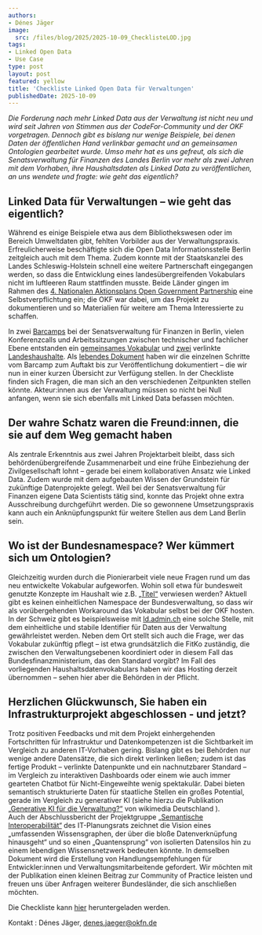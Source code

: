 ```yaml
---
authors:
- Dénes Jäger
image: 
  src: /files/blog/2025/2025-10-09_ChecklisteLOD.jpg
tags:
- Linked Open Data
- Use Case
type: post
layout: post
featured: yellow
title: 'Checkliste Linked Open Data für Verwaltungen'
publishedDate: 2025-10-09
---
```

*Die Forderung nach mehr Linked Data aus der Verwaltung ist nicht neu und wird seit Jahren von Stimmen aus der CodeFor-Community und der OKF vorgetragen. Dennoch gibt es bislang nur wenige Beispiele, bei denen Daten der öffentlichen Hand verlinkbar gemacht und an gemeinsamen Ontologien gearbeitet wurde. Umso mehr hat es uns gefreut, als sich die Senatsverwaltung für Finanzen des Landes Berlin vor mehr als zwei Jahren mit dem Vorhaben, ihre Haushaltsdaten als Linked Data zu veröffentlichen, an uns wendete und fragte: wie geht das eigentlich?*

## Linked Data für Verwaltungen – wie geht das eigentlich? 

Während es einige Beispiele etwa aus dem Bibliothekswesen oder im Bereich Umweltdaten gibt, fehlten Vorbilder aus der Verwaltungspraxis. Erfreulicherweise beschäftigte sich die Open Data Informationsstelle Berlin zeitgleich auch mit dem Thema. Zudem konnte mit der Staatskanzlei des Landes Schleswig-Holstein schnell eine weitere Partnerschaft eingegangen werden, so dass die Entwicklung eines landesübergreifenden Vokabulars nicht im luftleeren Raum stattfinden musste. Beide Länder gingen im Rahmen des [4. Nationalen Aktionsplans Open Government Partnership](https://www.open-government-deutschland.de/opengov-de/ogp/aktionsplaene-und-berichte/4-nap) eine Selbstverpflichtung ein; die OKF war dabei, um das Projekt zu dokumentieren und so Materialien für weitere am Thema Interessierte zu schaffen. 

In zwei [Barcamps](https://okfn.de/blog/2025/07/2.-barcamp-zu-haushaltsdaten-als-linked-open-data-in-berlin/) bei der Senatsverwaltung für Finanzen in Berlin, vielen Konferenzcalls und Arbeitssitzungen zwischen technischer und fachlicher Ebene entstanden ein [gemeinsames Vokabular](https://okfde.github.io/lod-budget-vocab/) und [zwei](https://berlin.github.io/lod-budget/) verlinkte [Landeshaushalte](https://gitlab.opencode.de/sh/zit/opendata/budget2lod). Als [lebendes Dokument](https://opendata.okfn.de/books/open-data-in-der-praxis/chapter/use-case-haushaltsdaten-als-linked-data) haben wir die einzelnen Schritte vom Barcamp zum Auftakt bis zur Veröffentlichung dokumentiert – die wir nun in einer kurzen Übersicht zur Verfügung stellen. In der Checkliste finden sich Fragen, die man sich an den verschiedenen Zeitpunkten stellen könnte. Akteur:innen aus der Verwaltung müssen so nicht bei Null anfangen, wenn sie sich ebenfalls mit Linked Data befassen möchten. 

## Der wahre Schatz waren die Freund:innen, die sie auf dem Weg gemacht haben

Als zentrale Erkenntnis aus zwei Jahren Projektarbeit bleibt, dass sich behördenübergreifende Zusammenarbeit und eine frühe Einbeziehung der Zivilgesellschaft lohnt – gerade bei einem kollaborativen Ansatz wie Linked Data. Zudem wurde mit dem aufgebauten Wissen der Grundstein für zukünftige Datenprojekte gelegt. Weil bei der Senatsverwaltung für Finanzen eigene Data Scientists tätig sind, konnte das Projekt ohne extra Ausschreibung durchgeführt werden. Die so gewonnene Umsetzungspraxis kann auch ein Anknüpfungspunkt für weitere Stellen aus dem Land Berlin sein.

## Wo ist der Bundesnamespace? Wer kümmert sich um Ontologien?

Gleichzeitig wurden durch die Pionierarbeit viele neue Fragen rund um das neu entwickelte Vokabular aufgeworfen. Wohin soll etwa für bundesweit genutzte Konzepte im Haushalt wie z.B. [„Titel“](https://okfde.github.io/lod-budget-vocab/titel) verwiesen werden? Aktuell gibt es keinen  einheitlichen Namespace der Bundesverwaltung, so dass wir als vorübergehenden Workaround das Vokabular selbst bei der OKF hosten. In der Schweiz gibt es beispielsweise mit [ld.admin.ch]( https://lindas.admin.ch/governance/namespaces/) eine solche Stelle, mit dem einheitliche und stabile Identifier für Daten aus der Verwaltung gewährleistet werden. Neben dem Ort stellt sich auch die Frage, wer das Vokabular zukünftig pflegt – ist etwa grundsätzlich die FitKo zuständig, die zwischen den Verwaltungsebenen koordiniert oder in diesem Fall das Bundesfinanzministerium, das den Standard vorgibt? Im Fall des vorliegenden Haushaltsdatenvokabulars haben wir das Hosting derzeit übernommen – sehen hier aber die Behörden in der Pflicht.  

## Herzlichen Glückwunsch, Sie haben ein Infrastrukturprojekt abgeschlossen - und jetzt?

Trotz positiven Feedbacks und mit dem Projekt einhergehenden Fortschritten für Infrastruktur und Datenkompetenzen ist die Sichtbarkeit im Vergleich zu anderen IT-Vorhaben gering. Bislang gibt es bei Behörden nur wenige andere Datensätze, die sich direkt verlinken ließen; zudem ist das fertige Produkt – verlinkte Datenpunkte und ein nachnutzbarer Standard – im Vergleich zu interaktiven Dashboards oder einem wie auch immer gearteten Chatbot für Nicht-Eingeweihte wenig spektakulär. Dabei bieten semantisch strukturierte Daten für staatliche Stellen ein großes Potential, gerade im Vergleich zu generativer KI (siehe hierzu die Publikation [„Generative KI für die Verwaltung?“](https://upload.wikimedia.org/wikipedia/commons/0/0e/Generative_KI_f%C3%BCr_die_Verwaltung%3F_2025.pdf) von wikimedia Deutschland ).  
Auch der Abschlussbericht der Projektgruppe [„Semantische Interoperabilität“](https://www.it-planungsrat.de/fileadmin/beschluesse/2025/Beschluss_2025_09_AL_PG_Semantische_Interoperabilit%C3%A4t_Bericht.pdf) des IT-Planungsrats zeichnet die Vision eines „umfassenden Wissensgraphen, der über die bloße Datenverknüpfung hinausgeht“ und so einen „Quantensprung“ von isolierten Datensilos hin zu einem lebendigen Wissensnetzwerk bedeuten könnte. In demselben Dokument wird die Erstellung von Handlungsempfehlungen für Entwickler:innen und Verwaltungsmitarbeitende gefordert. Wir möchten mit der Publikation einen kleinen Beitrag zur Community of Practice leisten und freuen uns über Anfragen weiterer Bundesländer, die sich anschließen möchten. 

Die Checkliste kann [hier](https://okfn.de/publikationen/checkliste-lod/) heruntergeladen werden.

Kontakt : Dénes Jäger, denes.jaeger@okfn.de 
